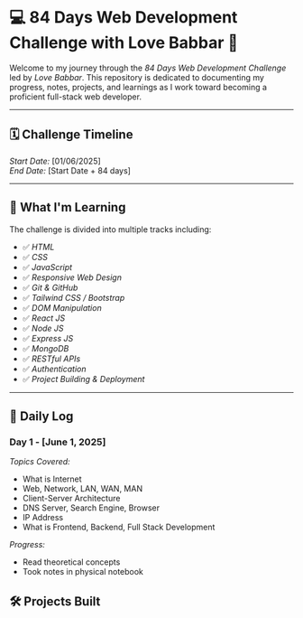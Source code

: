 # 💻 84 Days Web Development Challenge with Love Babbar 🚀

Welcome to my journey through the *84 Days Web Development Challenge* led by *Love Babbar*.
This repository is dedicated to documenting my progress, notes, projects,
and learnings as I work toward becoming a proficient full-stack web developer.

---

## 🗓 Challenge Timeline
*Start Date:* [01/06/2025]  
*End Date:* [Start Date + 84 days]

---

## 🧠 What I'm Learning

The challenge is divided into multiple tracks including:

- ✅ *HTML*
- ✅ *CSS*
- ✅ *JavaScript*
- ✅ *Responsive Web Design*
- ✅ *Git & GitHub*
- ✅ *Tailwind CSS / Bootstrap*
- ✅ *DOM Manipulation*
- ✅ *React JS*
- ✅ *Node JS*
- ✅ *Express JS*
- ✅ *MongoDB*
- ✅ *RESTful APIs*
- ✅ *Authentication*
- ✅ *Project Building & Deployment*

---

## 📅 Daily Log

### Day 1 - [June 1, 2025]
*Topics Covered:*
- What is Internet
- Web, Network, LAN, WAN, MAN
- Client-Server Architecture
- DNS Server, Search Engine, Browser
- IP Address
- What is Frontend, Backend, Full Stack Development

*Progress:*
- Read theoretical concepts
- Took notes in physical notebook
  
## 🛠 Projects Built

